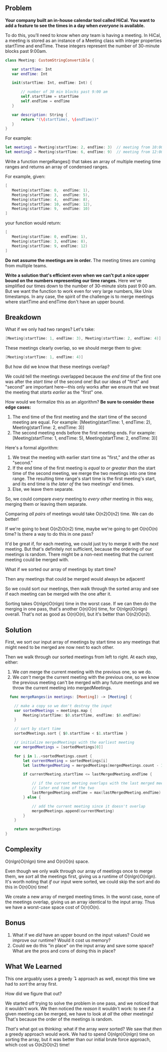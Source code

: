 ## Problem

**Your company built an in-house calendar tool called HiCal. You want to add a feature to see the times in a day when _everyone_ is available.**

To do this, you’ll need to know when _any_ team is having a meeting. In HiCal, a meeting is stored as an instance of a Meeting class with integer properties startTime and endTime. These integers represent the number of 30-minute blocks past 9:00am.

 ```swift
 class Meeting: CustomStringConvertible {

    var startTime: Int
    var endTime: Int

    init(startTime: Int, endTime: Int) {

        // number of 30 min blocks past 9:00 am
        self.startTime = startTime
        self.endTime = endTime
    }

    var description: String {
        return "(\(startTime), \(endTime))"
    }
}
````

For example:

 ```swift
let meeting1 = Meeting(startTime: 2, endTime: 3)  // meeting from 10:00 – 10:30 am
let meeting2 = Meeting(startTime: 6, endTime: 9)  // meeting from 12:00 – 1:30 pm`
````

Write a function mergeRanges() that takes an array of multiple meeting time ranges and returns an array of condensed ranges.

For example, given:
 ```swift
 [
    Meeting(startTime: 0,  endTime: 1),
    Meeting(startTime: 3,  endTime: 5),
    Meeting(startTime: 4,  endTime: 8),
    Meeting(startTime: 10, endTime: 12),
    Meeting(startTime: 9,  endTime: 10)
]
````
your function would return:
 ```swift
[
    Meeting(startTime: 0, endTime: 1),
    Meeting(startTime: 3, endTime: 8),
    Meeting(startTime: 9, endTime: 12)
]
````
**Do not assume the meetings are in order.** The meeting times are coming from multiple teams.

**Write a solution that's efficient even when we can't put a nice upper bound on the numbers representing our time ranges.** Here we've simplified our times down to the number of 30-minute slots past 9:00 am. But we want the function to work even for very large numbers, like Unix timestamps. In any case, the spirit of the challenge is to merge meetings where startTime and endTime don't have an upper bound.

## Breakdown
What if we only had two ranges? Let's take:

  ````swift
  [Meeting(startTime: 1, endTime: 3), Meeting(startTime: 2, endTime: 4)]
  ````

These meetings clearly overlap, so we should merge them to give:

  ````swift
  [Meeting(startTime: 1, endTime: 4)]
  ````
But how did we know that these meetings overlap?

We could tell the meetings overlapped because the _end time_ of the first one was after the _start time_ of the second one! But our ideas of "first" and "second" are important here—this only works after we ensure that we treat the meeting that _starts earlier_ as the "first" one.

How would we formalize this as an algorithm? **Be sure to consider these edge cases:**

1.  The end time of the first meeting and the start time of the second meeting are equal. For example: [Meeting(startTime: 1, endTime: 2), Meeting(startTime: 2, endTime: 3)]
2.  The second meeting ends before the first meeting ends. For example: [Meeting(startTime: 1, endTime: 5), Meeting(startTime: 2, endTime: 3)]

Here's a formal algorithm:

1.  We treat the meeting with earlier start time as "first," and the other as "second."
2.  If the end time of the first meeting is _equal to or greater than_ the start time of the second meeting, we merge the two meetings into one time range. The resulting time range's start time is the first meeting's start, and its end time is _the later of_ the two meetings' end times.
3.  Else, we leave them separate.

So, we could compare _every_ meeting to _every other_ meeting in this way, merging them or leaving them separate.

Comparing _all pairs_ of meetings would take O(n2)O(n2) time. We can do better!

If we're going to beat O(n2)O(n2) time, maybe we're going to get O(n)O(n) time? Is there a way to do this in one pass?

It'd be great if, for each meeting, we could just try to merge it with the _next_ meeting. But that's definitely not sufficient, because the ordering of our meetings is random. There might be a non-next meeting that the current meeting could be merged with.

What if we sorted our array of meetings by start time?

Then any meetings that could be merged would always be adjacent!

So we could sort our meetings, then walk through the sorted array and see if each meeting can be merged with the one after it.

Sorting takes O(nlg⁡n)O(nlgn) time in the worst case. If we can then do the merging in one pass, that's another O(n)O(n) time, for O(nlg⁡n)O(nlgn) overall. That's not as good as O(n)O(n), but it's better than O(n2)O(n2).

## Solution
First, we sort our input array of meetings by start time so any meetings that might need to be merged are now next to each other.

Then we walk through our sorted meetings from left to right. At each step, either:

1.  We _can_ merge the current meeting with the previous one, so we do.
2.  We _can't_ merge the current meeting with the previous one, so we know the previous meeting can't be merged with any future meetings and we throw the current meeting into mergedMeetings.

````swift
  func mergeRanges(in meetings: [Meeting]) -> [Meeting] {

    // make a copy so we don't destroy the input
    var sortedMeetings = meetings.map {
        Meeting(startTime: $0.startTime, endTime: $0.endTime)
    }

    // sort by start time
    sortedMeetings.sort { $0.startTime < $1.startTime }

    // initialize mergedMeetings with the earliest meeting
    var mergedMeetings = [sortedMeetings[0]]

    for i in 1..<sortedMeetings.count {
        let currentMeeting = sortedMeetings[i]
        let lastMergedMeeting = mergedMeetings[mergedMeetings.count - 1]

        if currentMeeting.startTime <= lastMergedMeeting.endTime {

            // if the current meeting overlaps with the last merged meeting, use the
            // later end time of the two
            lastMergedMeeting.endTime = max(lastMergedMeeting.endTime)
        } else {

            // add the current meeting since it doesn't overlap
            mergedMeetings.append(currentMeeting)
        }
    }

    return mergedMeetings
}
````
## Complexity

O(nlg⁡n)O(nlgn) time and O(n)O(n) space.

Even though we only walk through our array of meetings once to merge them, we _sort_ all the meetings first, giving us a runtime of O(nlg⁡n)O(nlgn). It's worth noting that _if_ our input were sorted, we could skip the sort and do this in O(n)O(n) time!

We create a new array of merged meeting times. In the worst case, none of the meetings overlap, giving us an array identical to the input array. Thus we have a worst-case space cost of O(n)O(n).

## Bonus

1.  What if we _did_ have an upper bound on the input values? Could we improve our runtime? Would it cost us memory?
2.  Could we do this "in place" on the input array and save some space? What are the pros and cons of doing this in place?

## What We Learned

This one arguably uses a greedy ↴ approach as well, except this time we had to _sort_ the array first.

How did we figure that out?

We started off trying to solve the problem in one pass, and we noticed that it wouldn't work. We then noticed the _reason_ it wouldn't work: to see if a given meeting can be merged, we have to look at _all_ the other meetings! That's because the order of the meetings is random.

_That's_ what got us thinking: what if the array _were_ sorted? We saw that _then_ a greedy approach would work. We had to spend O(nlg⁡n)O(nlgn) time on sorting the array, but it was better than our initial brute force approach, which cost us O(n2)O(n2) time!